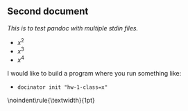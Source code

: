 ## Second document

*This is to test pandoc with multiple stdin files.*

- $x^2$
- $x^3$
- $x^4$

I would like to build a program where you run something like:

- `docinator init "hw-1-class=x"`

\noindent\rule{\textwidth}{1pt}
